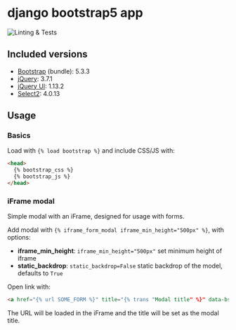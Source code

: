 # django bootstrap5 app

![Linting & Tests](https://github.com/jnphilipp/django_bootstrap5/actions/workflows/tests.yml/badge.svg)


## Included versions

* [Bootstrap](https://github.com/twbs/bootstrap) (bundle): 5.3.3
* [jQuery](https://github.com/jquery/jquery): 3.7.1
* [jQuery UI](https://github.com/jquery/jquery-ui): 1.13.2
* [Select2](https://github.com/select2/select2): 4.0.13


## Usage

### Basics

Load with `{% load bootstrap %}` and include CSS/JS with:

```html
<head>
  {% bootstrap_css %}
  {% bootstrap_js %}
</head>
```

### iFrame modal

Simple modal with an iFrame, designed for usage with forms.

Add modal with `{% iframe_form_modal iframe_min_height="500px" %}`, with options:
* **iframe_min_height**: `iframe_min_height="500px"` set minimum height of iframe
* **static_backdrop**: `static_backdrop=False` static backdrop of the model, defaults to `True`

Open link with:
```html
<a href="{% url SOME_FORM %}" title="{% trans "Modal title" %}" data-bs-toggle="modal" data-bs-target="#iframeFormModal">open modal form</a>
```

The URL will be loaded in the iFrame and the title will be set as the modal title.
